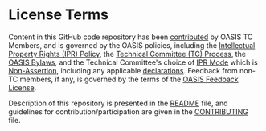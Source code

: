 # License Terms

Content in this GitHub code repository has been [contributed](https://www.oasis-open.org/policies-guidelines/ipr#def-contribution) by OASIS TC Members, and is governed by the OASIS policies, including the [Intellectual Property Rights (IPR) Policy](https://www.oasis-open.org/policies-guidelines/ipr), the [Technical Committee (TC) Process](https://www.oasis-open.org/policies-guidelines/tc-process), the [OASIS Bylaws](https://www.oasis-open.org/policies-guidelines/bylaws), and the Technical Committee's choice of [IPR Mode](https://www.oasis-open.org/policies-guidelines/ipr#def-ipr-mode) which is [Non-Assertion](https://www.oasis-open.org/policies-guidelines/ipr/#<enterlink), including any applicable [declarations](https://groups.oasis-open.org/higherlogic/ws/groups/728495a5-39f7-47ac-b706-019171878aaf/download/72537). Feedback from non-TC members, if any, is governed by the terms of the [OASIS Feedback License](https://www.oasis-open.org/policies-guidelines/ipr#appendixa"). 

Description of this repository is presented in the [README](https://github.com/oasis-tcs/satis/blob/master/README.md) file, and guidelines for contribution/participation are given in the [CONTRIBUTING](https://github.com/oasis-tcs/satis/blob/master/CONTRIBUTING.md) file.
